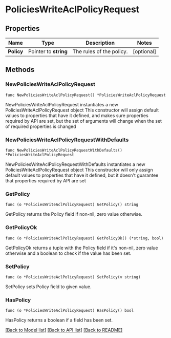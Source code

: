 # PoliciesWriteAclPolicyRequest


## Properties

Name | Type | Description | Notes
------------ | ------------- | ------------- | -------------
**Policy** | Pointer to **string** | The rules of the policy. | [optional] 



## Methods


### NewPoliciesWriteAclPolicyRequest

`func NewPoliciesWriteAclPolicyRequest() *PoliciesWriteAclPolicyRequest`

NewPoliciesWriteAclPolicyRequest instantiates a new PoliciesWriteAclPolicyRequest object
This constructor will assign default values to properties that have it defined,
and makes sure properties required by API are set, but the set of arguments
will change when the set of required properties is changed

### NewPoliciesWriteAclPolicyRequestWithDefaults

`func NewPoliciesWriteAclPolicyRequestWithDefaults() *PoliciesWriteAclPolicyRequest`

NewPoliciesWriteAclPolicyRequestWithDefaults instantiates a new PoliciesWriteAclPolicyRequest object
This constructor will only assign default values to properties that have it defined,
but it doesn't guarantee that properties required by API are set


### GetPolicy

`func (o *PoliciesWriteAclPolicyRequest) GetPolicy() string`

GetPolicy returns the Policy field if non-nil, zero value otherwise.

### GetPolicyOk

`func (o *PoliciesWriteAclPolicyRequest) GetPolicyOk() (*string, bool)`

GetPolicyOk returns a tuple with the Policy field if it's non-nil, zero value otherwise
and a boolean to check if the value has been set.

### SetPolicy

`func (o *PoliciesWriteAclPolicyRequest) SetPolicy(v string)`

SetPolicy sets Policy field to given value.


### HasPolicy

`func (o *PoliciesWriteAclPolicyRequest) HasPolicy() bool`

HasPolicy returns a boolean if a field has been set.









[[Back to Model list]](../README.md#documentation-for-models) [[Back to API list]](../README.md#documentation-for-api-endpoints) [[Back to README]](../README.md)


